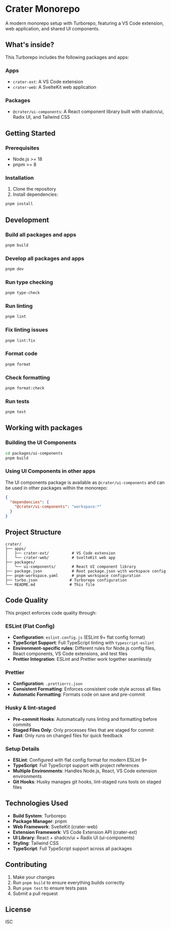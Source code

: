 # Crater Monorepo

A modern monorepo setup with Turborepo, featuring a VS Code extension, web application, and shared UI components.

## What's inside?

This Turborepo includes the following packages and apps:

### Apps

- `crater-ext`: A VS Code extension
- `crater-web`: A SvelteKit web application

### Packages

- `@crater/ui-components`: A React component library built with shadcn/ui, Radix UI, and Tailwind CSS

## Getting Started

### Prerequisites

- Node.js >= 18
- pnpm >= 8

### Installation

1. Clone the repository
2. Install dependencies:

```bash
pnpm install
```

## Development

### Build all packages and apps

```bash
pnpm build
```

### Develop all packages and apps

```bash
pnpm dev
```

### Run type checking

```bash
pnpm type-check
```

### Run linting

```bash
pnpm lint
```

### Fix linting issues

```bash
pnpm lint:fix
```

### Format code

```bash
pnpm format
```

### Check formatting

```bash
pnpm format:check
```

### Run tests

```bash
pnpm test
```

## Working with packages

### Building the UI Components

```bash
cd packages/ui-components
pnpm build
```

### Using UI Components in other apps

The UI components package is available as `@crater/ui-components` and can be used in other packages within the monorepo:

```json
{
  "dependencies": {
    "@crater/ui-components": "workspace:*"
  }
}
```

## Project Structure

```
crater/
├── apps/
│   ├── crater-ext/          # VS Code extension
│   └── crater-web/          # SvelteKit web app
├── packages/
│   └── ui-components/       # React UI component library
├── package.json             # Root package.json with workspace config
├── pnpm-workspace.yaml      # pnpm workspace configuration
├── turbo.json              # Turborepo configuration
└── README.md               # This file
```

## Code Quality

This project enforces code quality through:

### ESLint (Flat Config)

- **Configuration**: `eslint.config.js` (ESLint 9+ flat config format)
- **TypeScript Support**: Full TypeScript linting with `typescript-eslint`
- **Environment-specific rules**: Different rules for Node.js config files, React components, VS Code extensions, and test files
- **Prettier Integration**: ESLint and Prettier work together seamlessly

### Prettier

- **Configuration**: `.prettierrc.json`
- **Consistent Formatting**: Enforces consistent code style across all files
- **Automatic Formatting**: Formats code on save and pre-commit

### Husky & lint-staged

- **Pre-commit Hooks**: Automatically runs linting and formatting before commits
- **Staged Files Only**: Only processes files that are staged for commit
- **Fast**: Only runs on changed files for quick feedback

### Setup Details

- **ESLint**: Configured with flat config format for modern ESLint 9+
- **TypeScript**: Full TypeScript support with project references
- **Multiple Environments**: Handles Node.js, React, VS Code extension environments
- **Git Hooks**: Husky manages git hooks, lint-staged runs tools on staged files

## Technologies Used

- **Build System**: Turborepo
- **Package Manager**: pnpm
- **Web Framework**: SvelteKit (crater-web)
- **Extension Framework**: VS Code Extension API (crater-ext)
- **UI Library**: React + shadcn/ui + Radix UI (ui-components)
- **Styling**: Tailwind CSS
- **TypeScript**: Full TypeScript support across all packages

## Contributing

1. Make your changes
2. Run `pnpm build` to ensure everything builds correctly
3. Run `pnpm test` to ensure tests pass
4. Submit a pull request

## License

ISC
